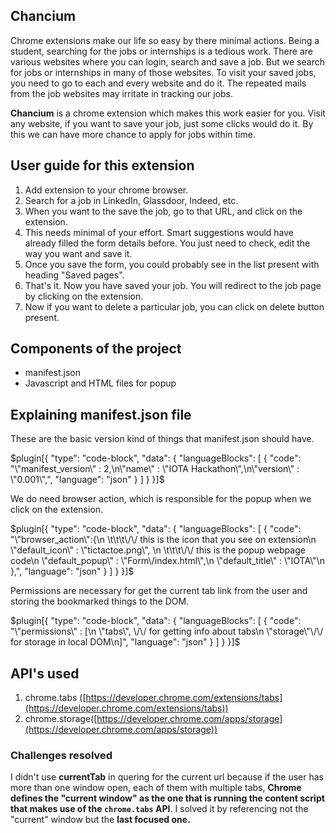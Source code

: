 ## Chancium

Chrome extensions make our life so easy by there minimal actions. Being a student, searching for the jobs or internships is a tedious work. There are various websites where you can login, search and save a job. But we search for jobs or internships in many of those websites.  To visit your saved jobs, you need to go to each and every website and do it. The repeated mails from the job websites may irritate in tracking our jobs. 

 **Chancium** is a chrome extension which makes this work easier for you. Visit any website, if you want to save your job, just some clicks would do it. By this we can have more chance to apply for jobs within time.


## User guide for this extension

1. Add extension to your chrome browser.
2. Search for a job in LinkedIn, Glassdoor, Indeed, etc. 
3. When you want to the save the job, go to that URL, and click on the extension.
4. This needs minimal of your effort. Smart suggestions would have already filled the form details before. You just need to check, edit the way you want and save it.
5. Once you save the form, you could probably see in the list present with heading "Saved pages". 
6. That's it. Now you have saved your job. You will redirect to the job page by clicking on the extension. 
7. Now if you want to delete a particular job, you can click on delete button present.

## Components of the project

- manifest.json
- Javascript and HTML files for popup

## Explaining manifest.json file

These are the basic version kind of things that manifest.json should have.

$plugin[{
    "type": "code-block",
    "data": {
        "languageBlocks": [
            {
                "code": "\"manifest_version\" : 2,\n\"name\" : \"IOTA Hackathon\",\n\"version\" : \"0.001\",",
                "language": "json"
            }
        ]
    }
}]$

We do need browser action, which is responsible for the popup when we click on the extension. 

$plugin[{
    "type": "code-block",
    "data": {
        "languageBlocks": [
            {
                "code": "\"browser_action\":{\n  \t\t\t\/\/ this is the icon that you see on extension\n       \"default_icon\" : \"tictactoe.png\", \n  \t\t\t\/\/ this is the popup webpage code\n       \"default_popup\" : \"Form\/index.html\",\n       \"default_title\" : \"IOTA\"\n },",
                "language": "json"
            }
        ]
    }
}]$

Permissions are necessary for get the current tab link from the user and storing the bookmarked things to the DOM.  

$plugin[{
    "type": "code-block",
    "data": {
        "languageBlocks": [
            {
                "code": "\"permissions\" : [\n     \"tabs\", \/\/ for getting info about tabs\n     \"storage\"\/\/ for storage in local DOM\n]",
                "language": "json"
            }
        ]
    }
}]$



## API's used

1. chrome.tabs ([https://developer.chrome.com/extensions/tabs](https://developer.chrome.com/extensions/tabs))
2. chrome.storage([https://developer.chrome.com/apps/storage](https://developer.chrome.com/apps/storage))

### Challenges resolved

I didn't use **currentTab** in quering for the current url because if the user has more than one window open, each of them with multiple tabs, **Chrome defines the "current window" as the one that is running the content script that makes use of the `chrome.tabs` API**. I solved it by referencing not the "current" window but the **last focused one.**